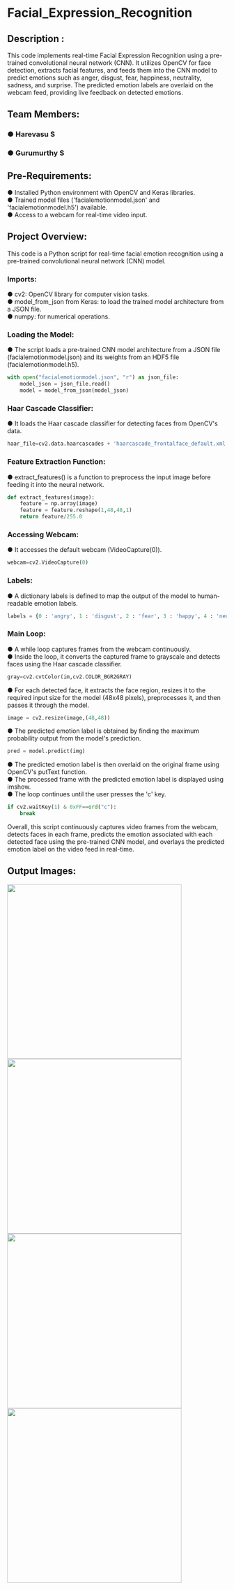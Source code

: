 # Facial_Expression_Recognition

## Description :

This code implements real-time Facial Expression Recognition using a pre-trained convolutional neural network (CNN). It utilizes OpenCV for face detection, extracts facial features, and feeds them into the CNN model to predict emotions such as anger, disgust, fear, happiness, neutrality, sadness, and surprise. The predicted emotion labels are overlaid on the webcam feed, providing live feedback on detected emotions.


## Team Members:
   ### ● Harevasu S
   ### ● Gurumurthy S
## Pre-Requirements:

  ● Installed Python environment with OpenCV and Keras libraries.<br>
  ● Trained model files ('facialemotionmodel.json' and 'facialemotionmodel.h5') available.<br>
  ● Access to a webcam for real-time video input.<br>
  
## Project Overview:


This code is a Python script for real-time facial emotion recognition using a pre-trained convolutional neural network (CNN) model.

### Imports:

● cv2: OpenCV library for computer vision tasks.<br>
● model_from_json from Keras: to load the trained model architecture from a JSON file.<br>
● numpy: for numerical operations.<br>
  
### Loading the Model:

● The script loads a pre-trained CNN model architecture from a JSON file (facialemotionmodel.json) and its weights from an HDF5 file (facialemotionmodel.h5).
```python
with open("facialemotionmodel.json", "r") as json_file:
    model_json = json_file.read()
    model = model_from_json(model_json)
```

### Haar Cascade Classifier:

● It loads the Haar cascade classifier for detecting faces from OpenCV's data.
```python
haar_file=cv2.data.haarcascades + 'haarcascade_frontalface_default.xml'
```

### Feature Extraction Function:

● extract_features() is a function to preprocess the input image before feeding it into the neural network.

```python
def extract_features(image):
    feature = np.array(image)
    feature = feature.reshape(1,48,48,1)
    return feature/255.0
```

### Accessing Webcam:

● It accesses the default webcam (VideoCapture(0)).
```python
webcam=cv2.VideoCapture(0)
```

### Labels:

● A dictionary labels is defined to map the output of the model to human-readable emotion labels.
```python
labels = {0 : 'angry', 1 : 'disgust', 2 : 'fear', 3 : 'happy', 4 : 'neutral', 5 : 'sad', 6 : 'surprise'}
```

### Main Loop:

● A while loop captures frames from the webcam continuously.<br>
● Inside the loop, it converts the captured frame to grayscale and detects faces using the Haar cascade classifier.
```python
gray=cv2.cvtColor(im,cv2.COLOR_BGR2GRAY)
```
● For each detected face, it extracts the face region, resizes it to the required input size for the model (48x48 pixels), preprocesses it, and then passes it through the model.
```python
image = cv2.resize(image,(48,48))
```
● The predicted emotion label is obtained by finding the maximum probability output from the model's prediction.
```python
pred = model.predict(img)
```
● The predicted emotion label is then overlaid on the original frame using OpenCV's putText function.<br>
● The processed frame with the predicted emotion label is displayed using imshow.<br>
● The loop continues until the user presses the 'c' key.
```python
if cv2.waitKey(1) & 0xFF==ord("c"):
    break
```
Overall, this script continuously captures video frames from the webcam, detects faces in each frame, predicts the emotion associated with each detected face using the pre-trained CNN model, and overlays the predicted emotion label on the video feed in real-time.<br>




## Output Images:

<img src="https://github.com/Harevasu/Facial_Expression_Recognition/assets/147985044/9a4e8ac1-a4f4-4a44-b133-529190b79384" width="400" height="400">

<img src="https://github.com/Harevasu/Facial_Expression_Recognition/assets/147985044/463cc2f8-abaa-4669-8ee9-d0178307562f" width="400" height="400">

<img src="https://github.com/Harevasu/Facial_Expression_Recognition/assets/147985044/0a50ce2a-1221-46a2-b97f-a9c9cd9d437d" width="400" height="400">

<img src="https://github.com/Harevasu/Facial_Expression_Recognition/assets/147985044/5acd41e6-44dd-4ecb-8cd6-8f2ddf74e48b" width="400" height="400">
